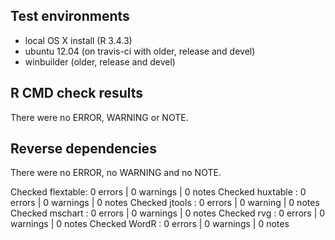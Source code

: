 ## Test environments

- local OS X install (R 3.4.3)
- ubuntu 12.04 (on travis-ci with older, release and devel) 
- winbuilder (older, release and devel)

## R CMD check results

There were no ERROR, WARNING or NOTE. 

## Reverse dependencies

There were no ERROR, no WARNING and no NOTE. 

Checked flextable: 0 errors | 0 warnings | 0 notes
Checked huxtable : 0 errors | 0 warnings | 0 notes
Checked jtools   : 0 errors | 0 warning  | 0 notes
Checked mschart  : 0 errors | 0 warnings | 0 notes
Checked rvg      : 0 errors | 0 warnings | 0 notes
Checked WordR    : 0 errors | 0 warnings | 0 notes
